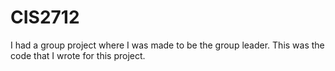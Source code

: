 # CIS2712
I had a group project where I was made to be the group leader. This was the code that I wrote for this project.
